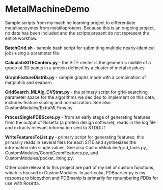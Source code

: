 # MetalMachineDemo
Sample scripts from my machine learning project to differentiate metalloenzymes from metalloproteins. Because this is an ongoing project, no data has been included and the scripts present do not represent the entire workflow.

<b> BatchGrid.sh </b> - sample bash script for submitting multiple nearly-identical jobs using a parameter file

<b> CalculateSITECenters.py </b>- the SITE center is the geometric middle of a group of 3D points in a protein defined by a cluster of metal residues

<b> GraphFeatureDistrib.py </b>- sample graphs made with a combination of matplotlib and seaborn

<b> GridSearch_MLAlg_CVStrat.py </b>- the primary script for grid-searching parameter space for the algorithms we decided to implement on this data; includes feature scaling and normalization. See also CustomModules/ExtraMLFxns.py

<b> ProcesSinglePDBScore.py </b>- from an early stage of generating features from the output of Rosetta (a protein design software); reads in the log file and extracts relevant information sent to STDOUT

<b> WriteFeaturesToList.py </b>- primary script for generating features; this primarily reads in several files for each SITE and synthesizes the information into single values. See also CustomModules/grid_tools.py, CustomModules/CoordGeomFeatures.py, and CustomModules/pocket_lining.py.


Other code relevant to this project are part of my set of custom functions, which is housed in CustomModules. In particular, PDBparser.py is my response to biopython and PDBmanip is primarily for renumbering PDBs for use with Rosetta.

